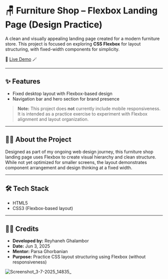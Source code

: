 # 🪑 Furniture Shop – Flexbox Landing Page (Design Practice)
A clean and visually appealing landing page created for a modern furniture store. This project is focused on exploring **CSS Flexbox** for layout structuring, with fixed-width components for simplicity.

🔗 [Live Demo](https://spiffy-stroopwafel-52134b.netlify.app/)  🪄

---

## ✨ Features

- Fixed desktop layout with Flexbox-based design
- Navigation bar and hero section for brand presence

> **Note:** This project does **not** currently include mobile responsiveness. It is intended as a practice exercise to experiment with Flexbox alignment and layout organization.

---

## 👩‍💻 About the Project

Designed as part of my ongoing web design journey, this furniture shop landing page uses Flexbox to create visual hierarchy and clean structure. While not yet optimized for smaller screens, the layout demonstrates component arrangement and design thinking at a fixed width.

---

## 🛠️ Tech Stack

- HTML5  
- CSS3 (Flexbox-based layout)

---

## 🧑‍🎨 Credits

- **Developed by:** Reyhaneh Ghalambor  
- **Date:** Jun 3, 2025  
- **Mentor:** Parsa Ghorbanian  
- **Purpose:** Practice CSS layout structuring using Flexbox (without responsiveness)


![Screenshot_3-7-2025_14835_](https://github.com/user-attachments/assets/43888ad1-2590-4ef8-a56d-6973226f9fc9)
